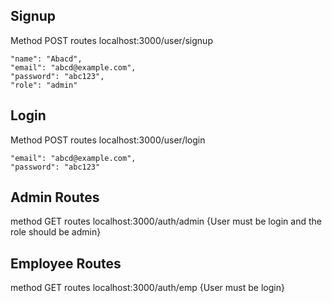 
## Signup
Method POST 
routes
localhost:3000/user/signup

```shell
"name": "Abacd",
"email": "abcd@example.com",
"password": "abc123",
"role": "admin"
```

## Login
Method POST 
routes
localhost:3000/user/login

```shell
"email": "abcd@example.com",
"password": "abc123"
```

## Admin Routes
method GET
routes
localhost:3000/auth/admin
{User must be login and the role should be admin}

## Employee Routes
method GET
routes
localhost:3000/auth/emp
{User must be login}